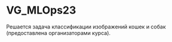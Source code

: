 # VG_MLOps23

Решается задача классификации изображений кошек и собак (предоставлена организаторами курса).
